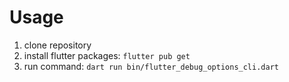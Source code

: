 # Usage

1. clone repository
2. install flutter packages: `flutter pub get`
3. run command: `dart run bin/flutter_debug_options_cli.dart`
